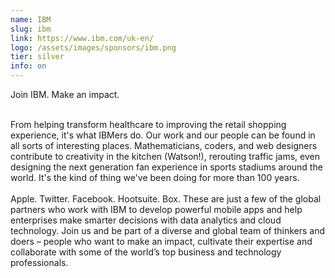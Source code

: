 ```yaml
---
name: IBM
slug: ibm
link: https://www.ibm.com/uk-en/
logo: /assets/images/sponsors/ibm.png
tier: silver
info: on
---
```


Join IBM. Make an impact. <br><br>

From helping transform healthcare to improving the retail shopping experience, it's what IBMers do. Our work and our people can be found in all sorts of interesting places. Mathematicians, coders, and web designers contribute to creativity in the kitchen (Watson!), rerouting traffic jams, even designing the next generation fan experience in sports stadiums around the world. It's the kind of thing we've been doing for more than 100 years.
<br><br>
Apple. Twitter. Facebook. Hootsuite. Box. These are just a few of the global partners who work with IBM to develop powerful mobile apps and help enterprises make smarter decisions with data analytics and cloud technology. Join us and be part of a diverse and global team of thinkers and doers – people who want to make an impact, cultivate their expertise and collaborate with some of the world’s top business and technology professionals.